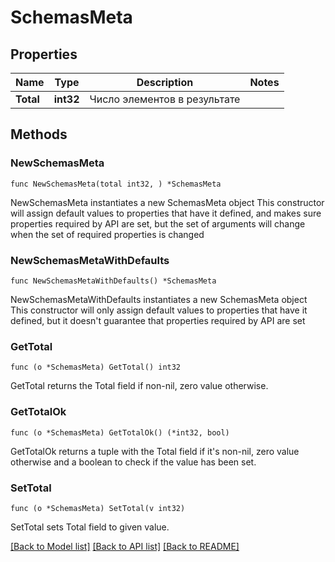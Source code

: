 # SchemasMeta

## Properties

Name | Type | Description | Notes
------------ | ------------- | ------------- | -------------
**Total** | **int32** | Число элементов в результате | 

## Methods

### NewSchemasMeta

`func NewSchemasMeta(total int32, ) *SchemasMeta`

NewSchemasMeta instantiates a new SchemasMeta object
This constructor will assign default values to properties that have it defined,
and makes sure properties required by API are set, but the set of arguments
will change when the set of required properties is changed

### NewSchemasMetaWithDefaults

`func NewSchemasMetaWithDefaults() *SchemasMeta`

NewSchemasMetaWithDefaults instantiates a new SchemasMeta object
This constructor will only assign default values to properties that have it defined,
but it doesn't guarantee that properties required by API are set

### GetTotal

`func (o *SchemasMeta) GetTotal() int32`

GetTotal returns the Total field if non-nil, zero value otherwise.

### GetTotalOk

`func (o *SchemasMeta) GetTotalOk() (*int32, bool)`

GetTotalOk returns a tuple with the Total field if it's non-nil, zero value otherwise
and a boolean to check if the value has been set.

### SetTotal

`func (o *SchemasMeta) SetTotal(v int32)`

SetTotal sets Total field to given value.



[[Back to Model list]](../README.md#documentation-for-models) [[Back to API list]](../README.md#documentation-for-api-endpoints) [[Back to README]](../README.md)


